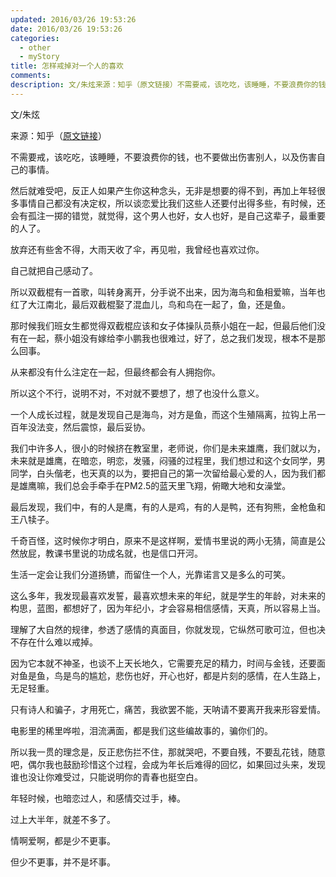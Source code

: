 ```yaml
---
updated: 2016/03/26 19:53:26
date: 2016/03/26 19:53:26
categories: 
  - other
  - myStory
title: 怎样戒掉对一个人的喜欢
comments: 
description: 文/朱炫来源：知乎（原文链接）不需要戒，该吃吃，该睡睡，不要浪费你的钱，也不要做出伤害别人，以及伤害自己的事情。然后就难受吧，反正人如果产生你这种念头，无非是想要的得不到，再加上年轻很多事情自己都没有决定权，所以谈恋爱比我们这些人还要付出得多些，有时候，还会有孤注一掷的错觉，就觉得，这个男人也好，女人也好，是自己这辈子，最重要的人了。
---
```

文/朱炫

来源：知乎（[原文链接](https://www.zhihu℃om/question/28129731/answer/39741810)）

不需要戒，该吃吃，该睡睡，不要浪费你的钱，也不要做出伤害别人，以及伤害自己的事情。

然后就难受吧，反正人如果产生你这种念头，无非是想要的得不到，再加上年轻很多事情自己都没有决定权，所以谈恋爱比我们这些人还要付出得多些，有时候，还会有孤注一掷的错觉，就觉得，这个男人也好，女人也好，是自己这辈子，最重要的人了。

放弃还有些舍不得，大雨天收了伞，再见啦，我曾经也喜欢过你。

自己就把自己感动了。

所以双截棍有一首歌，叫转身离开，分手说不出来，因为海鸟和鱼相爱嘛，当年也红了大江南北，最后双截棍娶了混血儿，鸟和鸟在一起了，鱼，还是鱼。

那时候我们班女生都觉得双截棍应该和女子体操队员蔡小姐在一起，但最后他们没有在一起，蔡小姐没有嫁给李小鹏我也很难过，好了，总之我们发现，根本不是那么回事。

从来都没有什么注定在一起，但最终都会有人拥抱你。

所以这个不行，说明不对，不对就不要想了，想了也没什么意义。

一个人成长过程，就是发现自己是海鸟，对方是鱼，而这个生殖隔离，拉钩上吊一百年没法变，然后震惊，最后妥协。

我们中许多人，很小的时候挤在教室里，老师说，你们是未来雄鹰，我们就以为，未来就是雄鹰，在暗恋，明恋，发骚，闷骚的过程里，我们想过和这个女同学，男同学，白头偕老，也天真的以为，要把自己的第一次留给最心爱的人，因为我们都是雄鹰嘛，我们总会手牵手在PM2.5的蓝天里飞翔，俯瞰大地和女澡堂。

最后发现，我们中，有的人是鹰，有的人是鸡，有的人是鸭，还有狗熊，金枪鱼和王八犊子。

千奇百怪，这时候你才明白，原来不是这样啊，爱情书里说的两小无猜，简直是公然放屁，教课书里说的功成名就，也是信口开河。

生活一定会让我们分道扬镳，而留住一个人，光靠诺言又是多么的可笑。

这么多年，我发现最喜欢发誓，最喜欢想未来的年纪，就是学生的年龄，对未来的构思，蓝图，都想好了，因为年纪小，才会容易相信感情，天真，所以容易上当。

理解了大自然的规律，参透了感情的真面目，你就发现，它纵然可歌可泣，但也决不存在什么难以戒掉。

因为它本就不神圣，也谈不上天长地久，它需要充足的精力，时间与金钱，还要面对鱼是鱼，鸟是鸟的尴尬，悲伤也好，开心也好，都是片刻的感情，在人生路上，无足轻重。

只有诗人和骗子，才用死亡，痛苦，我欲罢不能，天呐请不要离开我来形容爱情。

电影里的稀里哗啦，泪流满面，都是我们这些编故事的，骗你们的。

所以我一贯的理念是，反正悲伤拦不住，那就哭吧，不要自残，不要乱花钱，随意吧，偶尔我也鼓励珍惜这个过程，会成为年长后难得的回忆，如果回过头来，发现谁也没让你难受过，只能说明你的青春也挺空白。

年轻时候，也暗恋过人，和感情交过手，棒。

过上大半年，就差不多了。

情啊爱啊，都是少不更事。

但少不更事，并不是坏事。